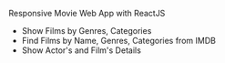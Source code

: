 Responsive Movie Web App with ReactJS

- Show Films by Genres, Categories
- Find Films by Name, Genres, Categories from IMDB
- Show Actor's and Film's Details